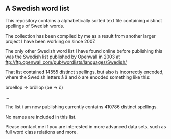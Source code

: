 ## A Swedish word list

This repository contains a alphabetically sorted text file containing
distinct spellings of Swedish words.

The collection has been compiled by me as a result from another larger project
I have been working on since 2007.

The only other Swedish word list I have found online before publishing this
was the Swedish list published by Openwall in 2003 at
ftp://ftp.openwall.com/pub/wordlists/languages/Swedish/

That list contained 14555 distinct spellings, but also is incorrectly encoded,
where the Swedish letters å ä and ö are encoded something like this:

broellop -> bröllop  (oe -> ö)

...

The list i am now publishing currently contains 410786 distinct spellings.

No names are included in this list.

Please contact me if you are interested in more advanced data sets, such as
full word class relations and more.
